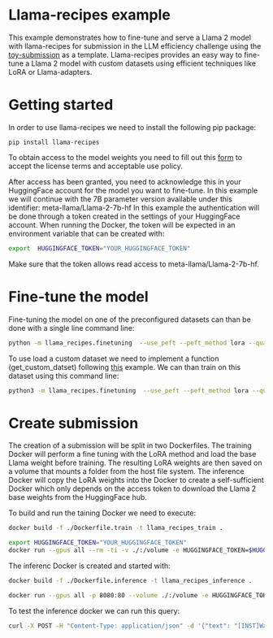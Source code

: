 # Llama-recipes example
This example demonstrates how to fine-tune and serve a Llama 2 model with llama-recipes for submission in the LLM efficiency challenge using the [toy-submission](../../toy-submission/) as a template.
Llama-recipes provides an easy way to fine-tune a Llama 2 model with custom datasets using efficient techniques like LoRA or Llama-adapters.

# Getting started
In order to use llama-recipes we need to install the following pip package:
```
pip install llama-recipes
```

To obtain access to the model weights you need to fill out this [form](https://ai.meta.com/resources/models-and-libraries/llama-downloads/) to accept the license terms and acceptable use policy.

After access has been granted, you need to acknowledge this in your HuggingFace account for the model you want to fine-tune. In this example we will continue with the 7B parameter version available under this identifier: meta-llama/Llama-2-7b-hf
In this example the authentication will be done through a token created in the settings of your HuggingFace account.
When running the Docker, the token will be expected in an environment variable that can be created with:

```bash
export  HUGGINGFACE_TOKEN="YOUR_HUGGINGFACE_TOKEN"
```
Make sure that the token allows read access to meta-llama/Llama-2-7b-hf.

# Fine-tune the model
Fine-tuning the model on one of the preconfigured datasets can than be done with a single line command line:
```bash
python -m llama_recipes.finetuning  --use_peft --peft_method lora --quantization --model_name meta-llama/Llama-2-7b-hf --output_dir peft_model_output
```

To use load a custom dataset we need to implement a function (get_custom_datset) following [this](https://github.com/facebookresearch/llama-recipes/blob/main/examples/custom_dataset.py) example.
We can than train on this dataset using this command line:
```bash
python3 -m llama_recipes.finetuning  --use_peft --peft_method lora --quantization --model_name meta-llama/Llama-2-7b --dataset custom_dataset --custom_dataset.file /workspace/custom_dataset.py --output_dir /volume/output_dir
```

# Create submission
The creation of a submission will be split in two Dockerfiles. The training Docker will perform a fine tuning with the LoRA method and load the base Llama weight before training. The resulting LoRA weights are then saved on a volume that mounts a folder from the host file system. The inference Docker will copy the LoRA weights into the Docker to create a self-sufficient Docker which only depends on the access token to download the Llama 2 base weights from the HuggingFace hub.

To build and run the taining Docker we need to execute:
```bash
docker build -f ./Dockerfile.train -t llama_recipes_train .

export HUGGINGFACE_TOKEN="YOUR_HUGGINGFACE_TOKEN"
docker run --gpus all --rm -ti -v ./:/volume -e HUGGINGFACE_TOKEN=$HUGGINGFACE_TOKEN  llama_recipes_train
```

The inferenc Docker is created and started with:
```bash
docker build -f ./Dockerfile.inference -t llama_recipes_inference .

docker run --gpus all -p 8080:80 --volume ./:/volume -e HUGGINGFACE_TOKEN=$HUGGINGFACE_TOKEN llama_recipes_inference
```

To test the inference docker we can run this query:
```bash
curl -X POST -H "Content-Type: application/json" -d '{"text": "[INST]Was is the capital of france?[/INST] "}' http://localhost:8080/tokenize
```